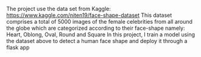 The project use the data set from Kaggle: https://www.kaggle.com/niten19/face-shape-dataset
This dataset comprises a total of 5000 images of the female celebrities from all around the globe which are categorized according to their face-shape namely: Heart, Oblong, Oval, Round and Square
In this project, I train a model using the dataset above to detect a human face shape and deploy it through a flask app
